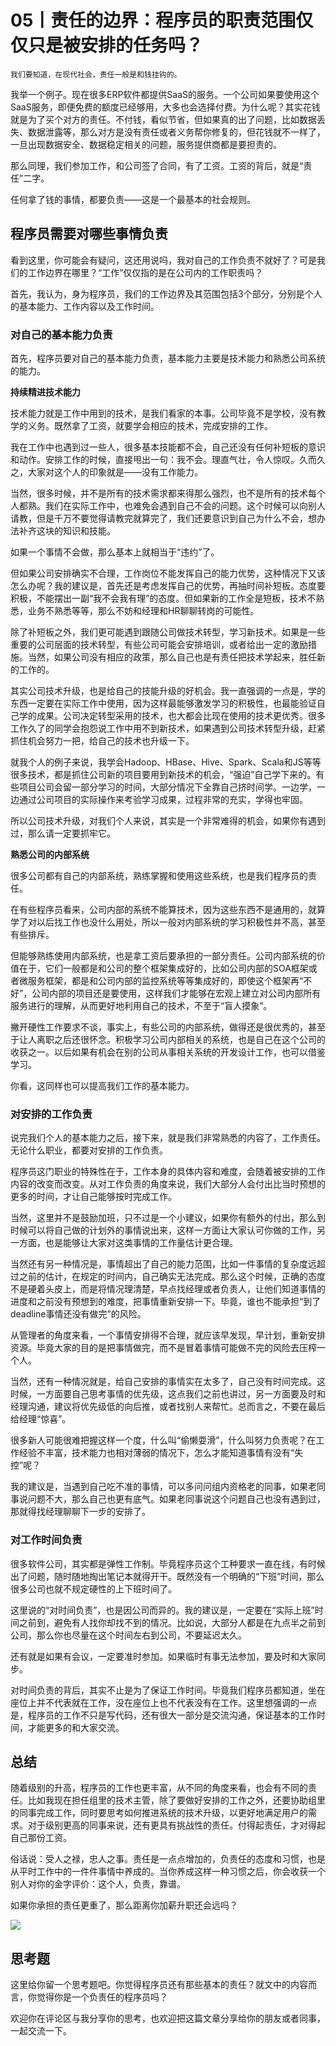 # 05丨责任的边界：程序员的职责范围仅仅只是被安排的任务吗？

    我们要知道，在现代社会，责任一般是和钱挂钩的。

我举一个例子。现在很多ERP软件都提供SaaS的服务。一个公司如果要使用这个SaaS服务，即便免费的额度已经够用，大多也会选择付费。为什么呢？其实花钱就是为了买个对方的责任。不付钱，看似节省，但如果真的出了问题，比如数据丢失、数据泄露等，那么对方是没有责任或者义务帮你修复的，但花钱就不一样了，一旦出现数据安全、数据稳定相关的问题，服务提供商都是要担责的。

那么同理，我们参加工作，和公司签了合同，有了工资。工资的背后，就是“责任”二字。

任何拿了钱的事情，都要负责——这是一个最基本的社会规则。

## 程序员需要对哪些事情负责

看到这里，你可能会有疑问，这还用说吗，我对自己的工作负责不就好了？可是我们的工作边界在哪里？“工作”仅仅指的是在公司内的工作职责吗？

首先，我认为，身为程序员，我们的工作边界及其范围包括3个部分，分别是个人的基本能力、工作内容以及工作时间。

### 对自己的基本能力负责

首先，程序员要对自己的基本能力负责，基本能力主要是技术能力和熟悉公司系统的能力。

**持续精进技术能力**

技术能力就是工作中用到的技术，是我们看家的本事。公司毕竟不是学校，没有教学的义务。既然拿了工资，就要学会相应的技术，完成安排的工作。

我在工作中也遇到过一些人，很多基本技能都不会，自己还没有任何补短板的意识和动作。安排工作的时候，直接甩出一句：我不会。理直气壮，令人惊叹。久而久之，大家对这个人的印象就是——没有工作能力。

当然，很多时候，并不是所有的技术需求都来得那么强烈，也不是所有的技术每个人都熟。我们在实际工作中，也难免会遇到自己不会的问题。这个时候可以向别人请教，但是千万不要觉得请教完就算完了，我们还要意识到自己为什么不会，想办法补齐这块的知识和技能。

如果一个事情不会做，那么基本上就相当于“违约”了。

但如果公司安排确实不合理，工作岗位不能发挥自己的能力优势，这种情况下又该怎么办呢？我的建议是，首先还是考虑发挥自己的优势，再抽时间补短板。态度要积极，不能摆出一副“我不会我有理”的态度。但如果新的工作全是短板，技术不熟悉，业务不熟悉等等，那么不妨和经理和HR聊聊转岗的可能性。

除了补短板之外，我们更可能遇到跟随公司做技术转型，学习新技术。如果是一些重要的公司层面的技术转型，有些公司可能会安排培训，或者给出一定的激励措施。当然，如果公司没有相应的政策，那么自己也是有责任把技术学起来，胜任新的工作的。

其实公司技术升级，也是给自己的技能升级的好机会。我一直强调的一点是，学的东西一定要在实际工作中使用，因为这样最能够激发学习的积极性，也最能验证自己学的成果。公司决定转型采用的技术，也大都会比现在使用的技术更优秀。很多工作久了的同学会抱怨说工作中用不到新技术，如果遇到公司技术转型升级，赶紧抓住机会努力一把，给自己的技术也升级一下。

就我个人的例子来说，我学会Hadoop、HBase、Hive、Spark、Scala和JS等等很多技术，都是抓住公司新的项目要用到新技术的机会，“强迫”自己学下来的。有些项目公司会留一部分学习的时间，大部分情况下全靠自己挤时间学。一边学，一边通过公司项目的实际操作来考验学习成果，过程非常的充实，学得也牢固。

所以公司技术升级，对我们个人来说，其实是一个非常难得的机会，如果你有遇到过，那么请一定要抓牢它。

**熟悉公司的内部系统**

很多公司都有自己的内部系统，熟练掌握和使用这些系统，也是我们程序员的责任。

在有些程序员看来，公司内部的系统不能算技术，因为这些东西不是通用的，就算学了对以后找工作也没什么用处，所以一般对内部系统的学习积极性并不高，甚至有些排斥。

但能够熟练使用内部系统，也是拿工资后要承担的一部分责任。公司内部系统的价值在于，它们一般都是和公司的整个框架集成好的，比如公司内部的SOA框架或者微服务框架，都是和公司内部的监控系统等等集成好的，即使这个框架再“不好”，公司内部的项目还是要使用，这样我们才能够在宏观上建立对公司内部所有服务进行的理解，从而更好地利用自己的技术，不至于“盲人摸象”。

撇开硬性工作要求不谈，事实上，有些公司的内部系统，做得还是很优秀的，甚至于让人离职之后还很怀念。积极学习公司内部相关的系统，也是自己在这个公司的收获之一。以后如果有机会在别的公司从事相关系统的开发设计工作，也可以借鉴学习。

你看，这同样也可以提高我们工作的基本能力。

### 对安排的工作负责

说完我们个人的基本能力之后，接下来，就是我们非常熟悉的内容了，工作责任。无论什么职业，都要对安排的工作负责。

程序员这门职业的特殊性在于，工作本身的具体内容和难度，会随着被安排的工作内容的改变而改变。从对工作负责的角度来说，我们大部分人会付出比当时预想的更多的时间，才让自己能够按时完成工作。

当然，这里并不是鼓励加班，只不过是一个小建议，如果你有额外的付出，那么到时候可以将自己做的计划外的事情说出来，这样一方面让大家认可你做的工作，另一方面，也是能够让大家对这类事情的工作量估计更合理。

当然还有另一种情况是，事情超出了自己的能力范围，比如一件事情的复杂度远超过之前的估计，在规定的时间内，自己确实无法完成。那么这个时候，正确的态度不是硬着头皮上，而是将情况理清楚，早点找经理或者负责人，让他们知道事情的进度和之前没有预想到的难度，把事情重新安排一下。毕竟，谁也不能承担“到了deadline事情还没有做完”的风险。

从管理者的角度来看，一个事情安排得不合理，就应该早发现，早计划，重新安排资源。毕竟大家的目的是把事情做完，而不是冒着事情可能做不完的风险去压榨一个人。

当然，还有一种情况就是，给自己安排的事情实在太多了，自己没有时间完成。这时候，一方面要自己思考事情的优先级，这点我们之前也讲过，另一方面要及时和经理沟通，建议将优先级低的向后推，或者找别人来帮忙。总而言之，不要在最后给经理“惊喜”。

很多新人可能很难把握这样一个度，什么叫“偷懒耍滑”，什么叫努力负责呢？在工作经验不丰富，技术能力也相对薄弱的情况下，怎么才能知道事情有没有“失控”呢？

我的建议是，当遇到自己吃不准的事情，可以多问问组内资格老的同事，如果老同事说问题不大，那么自己也更有底气。如果老同事说这个问题自己也没有遇到过，那就得找经理聊聊下一步的安排了。

### 对工作时间负责

很多软件公司，其实都是弹性工作制。毕竟程序员这个工种要求一直在线，有时候出了问题，随时随地掏出笔记本就得开干。既然没有一个明确的“下班”时间，那么很多公司也就不规定硬性的上下班时间了。

这里说的“对时间负责”，也是因公司而异的。我的建议是，一定要在“实际上班”时间之前到，避免有人找你却找不到的情况。比如说，大部分人都是在九点半之前到公司，那么你也尽量在这个时间左右到公司，不要延迟太久。

还有就是如果有会议，一定要准时参加。如果临时有事无法参加，要及时和大家同步。

对时间负责的背后，其实不止是为了保证工作时间。毕竟我们程序员都知道，坐在座位上并不代表就在工作，没在座位上也不代表没有在工作。这里想强调的一点是，程序员的工作不只是写代码，还有很大一部分是交流沟通，保证基本的工作时间，才能更多的和大家交流。

## 总结

随着级别的升高，程序员的工作也更丰富，从不同的角度来看，也会有不同的责任。比如我现在担任组里的技术主管，除了要做好安排的工作之外，还要协助组里的同事完成工作，同时要思考如何推进系统的技术升级，以更好地满足用户的需求。对于级别更高的同事来说，还有更具有挑战性的责任。付得起责任，才对得起自己那份工资。

俗话说：受人之禄，忠人之事。责任是一点点增加的，负责任的态度和习惯，也是从平时工作中的一件件事情中养成的。当你养成这样一种习惯之后，你会收获一个别人对你的金字评价：这个人，负责，靠谱。

如果你承担的责任更重了，那么距离你加薪升职还会远吗？

![](https://static001.geekbang.org/resource/image/63/6e/63d3bcf51ac687a1853a5eb73f01d56e.jpg)

## 思考题

这里给你留一个思考题吧。你觉得程序员还有那些基本的责任？就文中的内容而言，你觉得你是一个负责任的程序员吗？

欢迎你在评论区与我分享你的思考，也欢迎把这篇文章分享给你的朋友或者同事，一起交流一下。
    